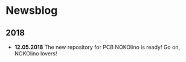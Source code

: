 # Newsblog

## 2018  
* **12.05.2018** The new repository for PCB NOKOlino is ready! Go on, NOKOlino lovers!  
